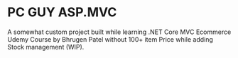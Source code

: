 # PC GUY ASP.MVC

A somewhat custom project built while learning .NET Core MVC Ecommerce Udemy Course by Bhrugen Patel without 100+ item Price while adding Stock management (WIP).
